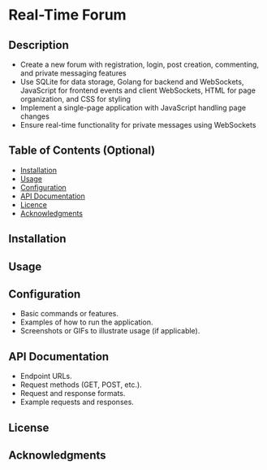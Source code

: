 # Real-Time Forum

## Description

* Create a new forum with registration, login, post creation, commenting, and private messaging features
* Use SQLite for data storage, Golang for backend and WebSockets, JavaScript for frontend events and client WebSockets, HTML for page organization, and CSS for styling
* Implement a single-page application with JavaScript handling page changes
* Ensure real-time functionality for private messages using WebSockets

## Table of Contents (Optional)

- [Installation](#installation)
- [Usage](#usage)
- [Configuration](#configuration)
- [API Documentation](#api-documentation)
- [Licence](#license)
- [Acknowledgments](#acknowledgments)

## Installation

## Usage

## Configuration

- Basic commands or features.
- Examples of how to run the application.
- Screenshots or GIFs to illustrate usage (if applicable).

## API Documentation

- Endpoint URLs.
- Request methods (GET, POST, etc.).
- Request and response formats.
- Example requests and responses.

## License

## Acknowledgments
